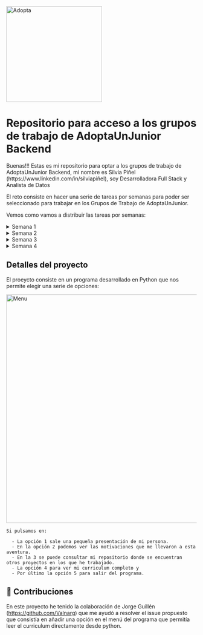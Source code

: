<img width="253" alt="Adopta" src="https://github.com/user-attachments/assets/0da227db-533b-4562-b50d-d64e95d85b76">

<h1> Repositorio para acceso a los grupos de trabajo de AdoptaUnJunior Backend </h1>

<p> Buenas!!! Estas es mi repositorio para optar a los grupos de trabajo de AdoptaUnJunior Backend, mi nombre es Silvia Piñel (https://www.linkedin.com/in/silviapiñel), soy Desarrolladora Full Stack y Analista de Datos</p>

El reto consiste en hacer una serie de tareas por semanas para poder ser seleccionado para trabajar en los Grupos de Trabajo de AdoptaUnJunior.

Vemos como vamos a distribuir las tareas por semanas:

<details>
  <summary>Semana 1</summary>
  </br>

    Desarrollo: Crea un repositorio en GitHub que demuestre con código sencillo por qué deseas formar parte de los grupos de 
    trabajo de Backend. 
    
    Comparte tu usuario de GitHub y el acceso al repositorio con nosotros para poder seguir tus avances.

</details>

<details>
  <summary>Semana 2</summary>
  </br>

    Colaboración: Solicita una colaboración dentro de tu repositorio.

    Issue: Crea una issue que alguien más deba resolver en otra rama.

    Documentación: Documenta cómo debe realizarse la issue y, una vez resuelta, acepta la pull request (PR).

</details>
<details>
  <summary>Semana 3</summary>
  </br>
  
    Readme: Después de aceptar la PR, crea un archivo README.

    Documentación: Documenta lo que has creado, las contribuciones que te han realizado y explica por qué deberías ser seleccionado 
    para los grupos de trabajo de Backend.

</details>

<details>
  <summary>Semana 4</summary>
  </br>

    Graba una pequeña presentación en Loom explicando por qué tú debes estar en los grupos de trabajo de Backend.

</details>
                                                                                                  
## Detalles del proyecto

El proeycto consiste en un programa desarrollado en Python que nos permite elegir una serie de opciones:


<img width="604" alt="Menu" src="https://github.com/user-attachments/assets/dbd59ac5-1305-47fc-a0ff-55d43200bd06">

    Si pulsamos en:

      - La opción 1 sale una pequeña presentación de mi persona.
      - En la opción 2 podemos ver las motivaciones que me llevaron a esta aventura.
      - En la 3 se puede consultar mi repositorio donde se encuentran otros proyectos en los que he trabajado.
      - La opción 4 para ver mi curriculum completo y
      - Por último la opción 5 para salir del programa.




## 🤝 Contribuciones

En este proyecto he tenido la colaboración de Jorge Guillén (https://github.com/Valnarg) que me ayudó a resolver el issue propuesto que consistía en añadir una opción
en el menú del programa que permitía leer el curriculum directamente desde python. 
